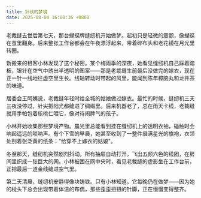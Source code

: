 ```yaml
---
title: 针线的梦境
date: 2025-08-04 16:00:36 +0800
---
```


老裁缝去世后第七天，那台蝴蝶牌缝纫机开始做梦。起初只是轻微的震颤，像蝴蝶在茧里翻身。后来整张工作台都会在午夜漂浮起来，带着碎布头和老花镜在月光里转圈。

新搬来的租客小林发现了这个秘密。某个梅雨季的深夜，她看见缝纫机自己踩着踏板，银针在空气中绣出半透明的图案——那是老裁缝生前最后没做完的嫁衣，现在正一针一线地往虚空里生长。线轴转动时带起的风里，能闻到陈年樟脑丸和龙井茶的味道。

居委会王阿姨说，老裁缝年轻时给全城的姑娘做过嫁衣。最忙的时候，缝纫机三天三夜没停过，针尖把阳光都缝进了绸缎里。后来机器老了，总在雨天卡线，老裁缝就用手帕包着核桃仁喂它，像对待闹脾气的孩子。

小林开始收集那些梦境产物。晨光里总能看到挂在缝纫机上的透明衣袖，碰触时会响起遥远的唢呐声。有个下雪的早晨，她甚至收到了一整件缀满星光的旗袍，衣领处别着张泛黄的纸条："给穿不上嫁衣的姑娘"。

冬至那天，缝纫机突然剧烈抖动。所有抽屉自动打开，飞出五颜六色的线团，在房间里织成一张巨大的网。小林被困在网中央时，看见老裁缝的虚影坐在工作台前，正把最后一道金线缝进空气里。

第二天清晨，缝纫机安静得像块铸铁。只有小林知道，它每晚仍在做梦——因为她的枕头下总会出现带着体温的布偶，那些歪歪扭扭的针脚，正在慢慢变得整齐。
